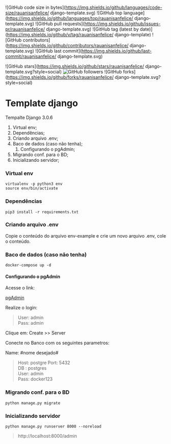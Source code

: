 ![GitHub code size in bytes](https://img.shields.io/github/languages/code-size/rauanisanfelice/ django-template.svg)
![GitHub top language](https://img.shields.io/github/languages/top/rauanisanfelice/ django-template.svg)
![GitHub pull requests](https://img.shields.io/github/issues-pr/rauanisanfelice/ django-template.svg)
![GitHub tag (latest by date)](https://img.shields.io/github/v/tag/rauanisanfelice/ django-template)
![GitHub contributors](https://img.shields.io/github/contributors/rauanisanfelice/ django-template.svg)
![GitHub last commit](https://img.shields.io/github/last-commit/rauanisanfelice/ django-template.svg)

![GitHub stars](https://img.shields.io/github/stars/rauanisanfelice/ django-template.svg?style=social)
![GitHub followers](https://img.shields.io/github/followers/rauanisanfelice.svg?style=social)
![GitHub forks](https://img.shields.io/github/forks/rauanisanfelice/ django-template.svg?style=social)

# Template django

Tempalte Django 3.0.6

1. Virtual env;
2. Dependências;
3. Criando arquivo .env;
4. Baco de dados (caso não tenha);
    1. Configurando o pgAdmin;
5. Migrando conf. para o BD;
5. Inicializando servidor;

### Virtual env
```
virtualenv -p python3 env
source env/bin/activate
```

### Dependências
```
pip3 install -r requirements.txt
```

### Criando arquivo .env

Copie o conteúdo do arquivo env-example e crie um novo arquivo .env, cole o conteúdo.

### Baco de dados (caso não tenha)
```
docker-compose up -d
```

#### Configurando o pgAdmin

Acesse o link:

[pgAdmin](http://localhost:80)

Realize o login:
>User: admin  
>Pass: admin

Clique em: Create >> Server

Conecte no Banco com os seguintes parametros:  

Name: #nome desejado#  
>Host: postgre
>Port: 5432  
>DB  : postgres  
>User: admin  
>Pass: docker123


### Migrando conf. para o BD
```
python manage.py migrate
```

### Inicializando servidor

```
python manage.py runserver 8000 --noreload
```

> http://localhost:8000/admin